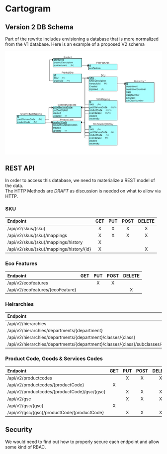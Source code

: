 # Cartogram #

## Version 2 DB Schema ##

Part of the rewrite includes envisioning a database that is more normalized from the V1 database. Here is an example of a proposed V2 schema



![V2 Model](model.png)

## REST API ## 

In order to access this database, we need to materialize a REST model of the data.  
The HTTP Methods are _DRAFT_ as discussion is needed on what to allow via HTTP.

### SKU ###

| Endpoint | GET | PUT | POST | DELETE |
|:---------|:---:|:---:|:----:|:------:|
| /api/v2/skus/{sku} | X | X | X | X |
| /api/v2/skus/{sku}/mappings | X | X | X | X |
| /api/v2/skus/{sku}/mappings/history | X |   |   |   |
| /api/v2/skus/{sku}/mappings/history/{id} | X |   |   | X |

### Eco Features ###

| Endpoint | GET | PUT | POST | DELETE |
|:---------|:---:|:---:|:----:|:------:|
| /api/v2/ecofeatures |   | X | X |   |
| /api/v2/ecofeatures/{ecoFeature} |   |   |   | X |

### Heirarchies ###

| Endpoint | GET | PUT | POST | DELETE |
|:---------|:---:|:---:|:----:|:------:|
| /api/v2/hierarchies |   |   | X |   |
| /api/v2/hierarchies/departments/{department}  | X |   | X |   |
| /api/v2/hierarchies/departments/{department}/classes/{class}  | X |   | X |   |
| /api/v2/hierarchies/departments/{department}/classes/{class}/subclasses/{subclass}  | X |   | X |   |

### Product Code,  Goods & Services Codes

| Endpoint | GET | PUT | POST | DELETE |
|:---------|:---:|:---:|:----:|:------:|
| /api/v2/productcodes |   | X | X | X |
| /api/v2/productcodes/{productCode}  | X |   |   |   |
| /api/v2/productcodes/{productCode}/gsc/{gsc}  |   | X | X | X |
| /api/v2/gsc |   | X | X | X |
| /api/v2/gsc/{gsc}  | X |   |   |   |
| /api/v2/gsc/{gsc}/productCode/{productCode} |   | X | X | X |

## Security ## 

We would need to find out how to properly secure each endpoint and allow some kind of RBAC. 